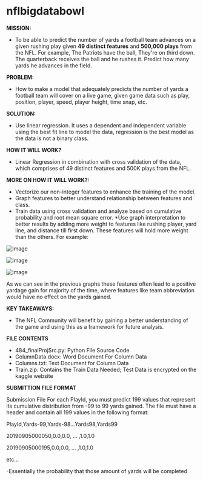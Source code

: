 # nflbigdatabowl
**MISSION:** 
* To be able to predict the number of yards a football team advances on a given rushing play given **49 distinct features** and **500,000 plays** from the NFL. For example, The Patriots have the ball, They're on third down. The quarterback receives the ball and he rushes it. Predict how many yards he advances in the field.

**PROBLEM:** 
* How to make a model that adequately predicts the number of yards a football team will cover on a live game, given game data such as play, position, player, speed, player height, time snap, etc.

**SOLUTION:** 
* Use linear regression. It uses a dependent and independent variable using the best fit line to model the data, regression is the best model as the data is not a binary class. 

**HOW IT WILL WORK?** 
* Linear Regression in combination with cross validation of the data, which comprises of 49 distinct features and 500K plays from the NFL.

**MORE ON HOW IT WILL WORK?:**
* Vectorize our non-integer features to enhance the training of the model.
* Graph features to better understand relationship between features and class. 
* Train data using cross validation and analyze based on cumulative probability and root mean square error. 
*Use graph interpretation to better results by adding more weight to features like rushing player, yard line, and distance till first down.  These features will hold more weight than the others. 
For example:


![image](https://user-images.githubusercontent.com/49461063/111890303-a336c800-89be-11eb-83b2-f113231ab702.png)















![image](https://user-images.githubusercontent.com/49461063/111890311-b2b61100-89be-11eb-84c9-63ab51933260.png) 

















![image](https://user-images.githubusercontent.com/49461063/111890320-c497b400-89be-11eb-98ec-affa6af1aded.png) 


As we can see in the previous graphs these features often lead to a positive yardage gain for majority of the time, where features like team abbreviation would have no effect on the yards gained.

**KEY TAKEAWAYS:**
* The NFL Community will benefit by gaining a better understanding of the game and using this as a framework for future analysis. 

**FILE CONTENTS** 
* 484_finalProjSrc.py: Python File Source Code
* ColumnData.docx: Word Document For Column Data
* Columns.txt: Text Document for Column Data
* Train.zip: Contains the Train Data Needed; Test Data is encrypted on the kaggle website

**SUBMITTION FILE FORMAT**

Submission File For each PlayId, you must predict 199 values that represent its cumulative distribution from -99 to 99 yards gained. The file must have a header and contain all 199 values in the following format:

PlayId,Yards-99,Yards-98...Yards98,Yards99

20190905000050,0.0,0.0, ... ,1.0,1.0

20190905000195,0.0,0.0, ... ,1.0,1.0

etc...

-Essentially the probability that those amount of yards will be completed








